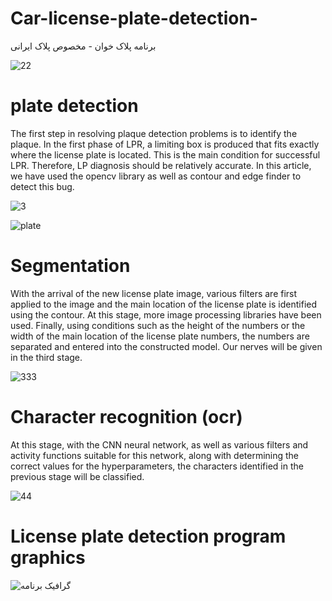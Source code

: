 # Car-license-plate-detection-
برنامه پلاک خوان - مخصوص پلاک ایرانی 



![22](https://user-images.githubusercontent.com/76064876/138587428-2101887a-5d98-43d6-900d-3647c2f96a67.jpg)





# plate detection
The first step in resolving plaque detection problems is to identify the plaque. In the first phase of LPR, a limiting box is produced that fits exactly where the license plate is located. This is the main condition for successful LPR. Therefore, LP diagnosis should be relatively accurate. In this article, we have used the opencv library as well as contour and edge finder to detect this bug.

![3](https://user-images.githubusercontent.com/76064876/138587380-42fa599a-b1a7-45f4-80d4-d0072ed3b6e3.jpg)

![plate](https://user-images.githubusercontent.com/76064876/138587383-3b0cba1b-6250-46c2-84ef-7430a9d87488.jpg)


# Segmentation
With the arrival of the new license plate image, various filters are first applied to the image and the main location of the license plate is identified using the contour. At this stage, more image processing libraries have been used.
Finally, using conditions such as the height of the numbers or the width of the main location of the license plate numbers, the numbers are separated and entered into the constructed model. Our nerves will be given in the third stage.

![333](https://user-images.githubusercontent.com/76064876/138587641-1d828c11-ca47-43b4-8efd-2ce790a0aa9f.JPG)



# Character recognition (ocr)
At this stage, with the CNN neural network, as well as various filters and activity functions suitable for this network, along with determining the correct values for the hyperparameters, the characters identified in the previous stage will be classified.

![44](https://user-images.githubusercontent.com/76064876/138587695-a56b8750-7238-4a59-9155-f941b752e220.JPG)




# License plate detection program graphics
![گرافیک برنامه](https://user-images.githubusercontent.com/76064876/138587401-01c96588-7ef2-40ae-a28b-46128513c44e.JPG)
















